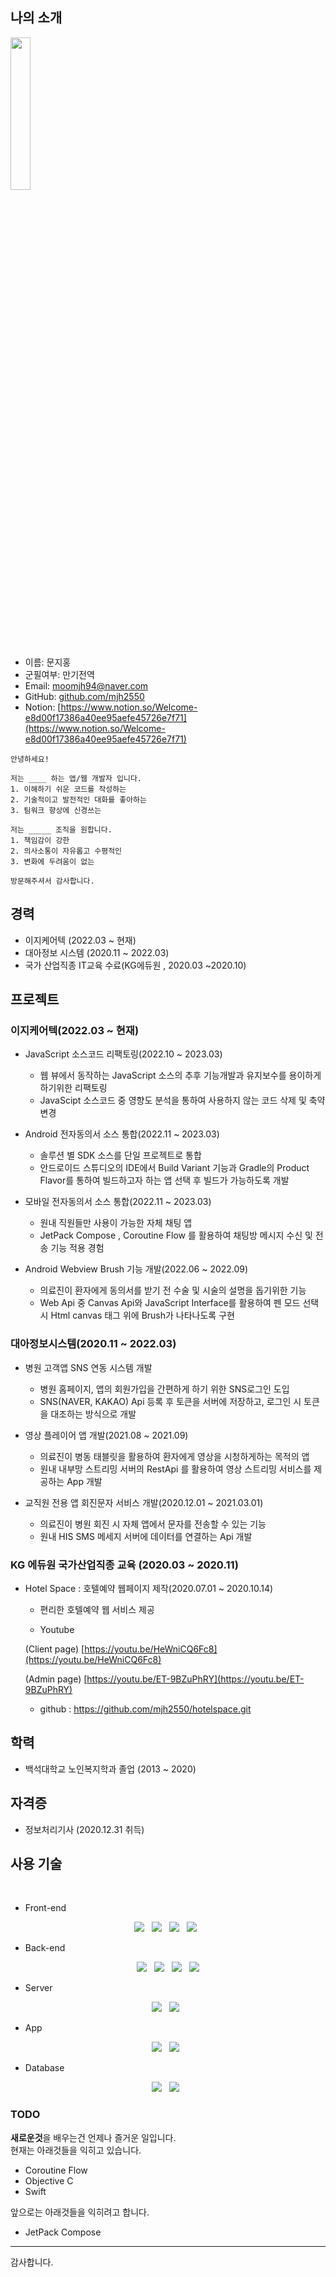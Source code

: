 
## 나의 소개
<!--- 이미지 부분 -->
<img width="25%" src="https://user-images.githubusercontent.com/62639477/153743897-8a773db6-bc8b-4871-86fc-b1d90f0ce52b.jpg"/>
<br>

- 이름: 문지홍
- 군필여부: 만기전역
- Email: moomjh94@naver.com
- GitHub: [github.com/mjh2550](https://github.com/mjh2550)
- Notion: [https://www.notion.so/Welcome-e8d00f17386a40ee95aefe45726e7f71](https://www.notion.so/Welcome-e8d00f17386a40ee95aefe45726e7f71)
```
안녕하세요! 

저는 ____ 하는 앱/웹 개발자 입니다.
1. 이해하기 쉬운 코드를 작성하는
2. 기술적이고 발전적인 대화를 좋아하는
3. 팀워크 향상에 신경쓰는

저는 _____ 조직을 원합니다.
1. 책임감이 강한
2. 의사소통이 자유롭고 수평적인
3. 변화에 두려움이 없는

방문해주셔서 감사합니다.

```

## 경력
- 이지케어텍 (2022.03 ~ 현재)
- 대아정보 시스템 (2020.11 ~ 2022.03)
- 국가 산업직종 IT교육 수료(KG에듀원 , 2020.03 ~2020.10)
 

## 프로젝트

 ### 이지케어텍(2022.03 ~ 현재)
 
 
 - JavaScript 소스코드 리팩토링(2022.10 ~ 2023.03)
 
    * 웹 뷰에서 동작하는 JavaScript 소스의 추후 기능개발과 유지보수를 용이하게 하기위한 리팩토링
    * JavaScipt 소스코드 중 영향도 분석을 통하여 사용하지 않는 코드 삭제 및 축약 변경
 
 - Android 전자동의서 소스 통합(2022.11 ~ 2023.03)
 
    * 솔루션 별 SDK 소스를 단일 프로젝트로 통합
    * 안드로이드 스튜디오의 IDE에서 Build Variant 기능과 Gradle의 Product Flavor를 통하여 빌드하고자 하는 앱 선택 후 빌드가 가능하도록 개발

 - 모바일 전자동의서 소스 통합(2022.11 ~ 2023.03)
  
    * 원내 직원들만 사용이 가능한 자체 채팅 앱
    * JetPack Compose , Coroutine Flow 를 활용하여 채팅방 메시지 수신 및 전송 기능 적용 경험
    
  - Android Webview Brush 기능 개발(2022.06 ~ 2022.09)
    
    * 의료진이 환자에게 동의서를 받기 전 수술 및 시술의 설명을 돕기위한 기능
    * Web Api 중 Canvas Api와 JavaScript Interface를 활용하여 펜 모드 선택 시 Html canvas 태그 위에 Brush가 나타나도록 구현
    
  ### 대아정보시스템(2020.11 ~ 2022.03)
  
  - 병원 고객앱 SNS 연동 시스템 개발
    * 병원 홈페이지, 앱의 회원가입을 간편하게 하기 위한 SNS로그인 도입
    * SNS(NAVER, KAKAO) Api 등록 후 토큰을 서버에 저장하고, 로그인 시 토큰을 대조하는 방식으로 개발
    
  - 영상 플레이어 앱 개발(2021.08 ~ 2021.09)
    
    * 의료진이 병동 태블릿을 활용하여 환자에게 영상을 시청하게하는 목적의 앱
    * 원내 내부망 스트리밍 서버의 RestApi 를 활용하여 영상 스트리밍 서비스를 제공하는 App 개발
    
  - 교직원 전용 앱 회진문자 서비스 개발(2020.12.01 ~ 2021.03.01)
    
    * 의료진이 병원 회진 시 자체 앱에서 문자를 전송할 수 있는 기능
    * 원내 HIS SMS 메세지 서버에 데이터를 연결하는 Api 개발
    
    
 ### KG 에듀원 국가산업직종 교육 (2020.03 ~ 2020.11)
   
 - Hotel Space : 호텔예약 웹페이지 제작(2020.07.01 ~ 2020.10.14)
        
     * 편리한 호텔예약 웹 서비스 제공
        
     * Youtube  
        
      (Client page) [https://youtu.be/HeWniCQ6Fc8](https://youtu.be/HeWniCQ6Fc8)
        
      (Admin page) [https://youtu.be/ET-9BZuPhRY](https://youtu.be/ET-9BZuPhRY)
        
     * github : https://github.com/mjh2550/hotelspace.git


## 학력
- 백석대학교 노인복지학과 졸업 (2013 ~ 2020)

## 자격증
- 정보처리기사 (2020.12.31 취득)

## 사용 기술
<!--<h3 align="center"><b>🛠 Tech Stack 🛠</b></h3>-->
</br>

* Front-end
<p align="center">
<img src="https://img.shields.io/badge/HTML5-E34F26?style=flat-square&logo=HTML5&logoColor=white"/></a> &nbsp
<img src="https://img.shields.io/badge/CSS3-1572B6?style=flat-square&logo=CSS3&logoColor=white"/></a> &nbsp
<img src="https://img.shields.io/badge/JavaScript-F7DF1E?style=flat-square&logo=JavaScript&logoColor=black"/></a> &nbsp
<img src="https://img.shields.io/badge/jQuery-0769AD?style=flat-square&logo=jQuery&logoColor=white"/></a> &nbsp
</p>

* Back-end
<p align="center">
<img src="https://img.shields.io/badge/Kotlin-007396?style=flat-square&logo=Java&logoColor=white"/></a> &nbsp
<img src="https://img.shields.io/badge/Java-007396?style=flat-square&logo=Java&logoColor=white"/></a> &nbsp
<img src="https://img.shields.io/badge/Spring-6DB33F?style=flat-square&logo=Spring&logoColor=white"/></a> &nbsp
<img src="https://img.shields.io/badge/Spring Boot-6DB33F?style=flat-square&logo=Spring%20Boot&logoColor=white"/></a>
</p>

* Server
<p align="center">
<img src="https://img.shields.io/badge/Apache-D22128?style=flat-square&logo=Apache&logoColor=white"/></a> &nbsp
<img src="https://img.shields.io/badge/Apache Tomcat-F8DC75?style=flat-square&logo=Apache%20Tomcat&logoColor=black"/></a> &nbsp
</p>

* App
<p align="center">
<img src="https://img.shields.io/badge/Android-3DDC84?style=flat-square&logo=Android&logoColor=white"/></a> &nbsp 
<img src="https://img.shields.io/badge/Android Studio-3DDC84?style=flat-square&logo=Android%20Studio&logoColor=white"/></a> &nbsp 
</p>

* Database
<p align="center">
<img src="https://img.shields.io/badge/Microsoft SQL Server-CC2927?style=flat-square&logo=Microsoft%20SQL%20Server&logoColor=white"/></a> &nbsp 
<img src="https://img.shields.io/badge/Oracle-F80000?style=flat-square&logo=Oracle&logoColor=white"/></a> &nbsp 
</p>

### TODO
**새로운것**을 배우는건 언제나 즐거운 일입니다. <br/>
현재는 아래것들을 익히고 있습니다.
- Coroutine Flow
- Objective C
- Swift

앞으로는 아래것들을 익히려고 합니다.
- JetPack Compose

----

감사합니다.


<!--
**mjh2550/mjh2550** is a ✨ _special_ ✨ repository because its `README.md` (this file) appears on your GitHub profile.

Here are some ideas to get you started:

- 🔭 I’m currently working on ...
- 🌱 I’m currently learning ...
- 👯 I’m looking to collaborate on ...
- 🤔 I’m looking for help with ...
- 💬 Ask me about ...
- 📫 How to reach me: ...
- 😄 Pronouns: ...
- ⚡ Fun fact: ...
-->
